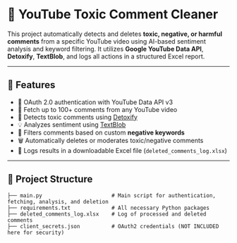 # 🧹 YouTube Toxic Comment Cleaner

This project automatically detects and deletes **toxic, negative, or harmful comments** from a specific YouTube video using AI-based sentiment analysis and keyword filtering. It utilizes **Google YouTube Data API**, **Detoxify**, **TextBlob**, and logs all actions in a structured Excel report.

---

## 🚀 Features

- 🔐 OAuth 2.0 authentication with YouTube Data API v3
- 💬 Fetch up to 100+ comments from any YouTube video
- 🤖 Detects toxic comments using [Detoxify](https://github.com/unitaryai/detoxify)
- 💡 Analyzes sentiment using [TextBlob](https://textblob.readthedocs.io/)
- 🔎 Filters comments based on custom **negative keywords**
- 🗑️ Automatically deletes or moderates toxic/negative comments
- 📄 Logs results in a downloadable Excel file (`deleted_comments_log.xlsx`)

---

## 📁 Project Structure

```plaintext
├── main.py                      # Main script for authentication, fetching, analysis, and deletion
├── requirements.txt             # All necessary Python packages
├── deleted_comments_log.xlsx    # Log of processed and deleted comments
├── client_secrets.json          # OAuth2 credentials (NOT INCLUDED here for security)
